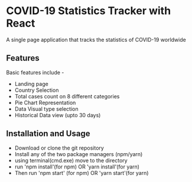 # COVID-19 Statistics Tracker with React

A single page application that tracks the statistics of COVID-19 worldwide

## Features
Basic features include -

- Landing page
- Country Selection
- Total cases count on 8 different categories
- Pie Chart Representation
- Data Visual type selection
- Historical Data view (upto 30 days)

## Installation and Usage
 - Download or clone the git repository
 - Install any of the two package managers (npm/yarn)
 - using terminal(cmd.exe) move to the directory
 - run 'npm install'(for npm) OR 'yarn install'(for yarn)
 - Then run 'npm start' (for npm) OR 'yarn start'(for yarn)
 
 


